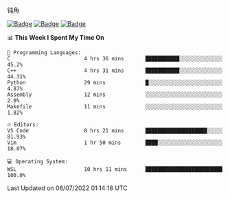 钝角


[![Badge](https://cp-logo.vercel.app/leetcode-cn/_Hy3)](https://leetcode.cn/u/_hy3/)
[![Badge](https://cp-logo.vercel.app/codeforces/buhuixiedaima)](https://codeforces.com/profile/buhuixiedaima)
[![Badge](https://cp-logo.vercel.app/atcoder/Hy3)](https://atcoder.jp/users/Hy3)
<br>
<!--START_SECTION:waka-->
📊 **This Week I Spent My Time On** 

```text
💬 Programming Languages: 
C                        4 hrs 36 mins       ███████████░░░░░░░░░░░░░░   45.2% 
C++                      4 hrs 31 mins       ███████████░░░░░░░░░░░░░░   44.31% 
Python                   29 mins             █░░░░░░░░░░░░░░░░░░░░░░░░   4.87% 
Assembly                 12 mins             ░░░░░░░░░░░░░░░░░░░░░░░░░   2.0% 
Makefile                 11 mins             ░░░░░░░░░░░░░░░░░░░░░░░░░   1.82%

🔥 Editors: 
VS Code                  8 hrs 21 mins       ████████████████████░░░░░   81.93% 
Vim                      1 hr 50 mins        ████░░░░░░░░░░░░░░░░░░░░░   18.07%

💻 Operating System: 
WSL                      10 hrs 11 mins      █████████████████████████   100.0%

```


 Last Updated on 06/07/2022 01:14:18 UTC
<!--END_SECTION:waka-->


